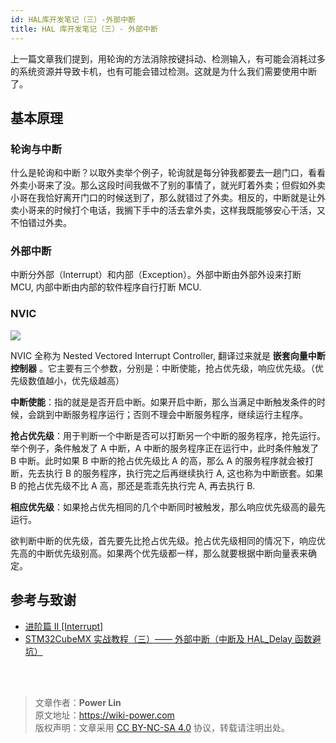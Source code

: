 ```yaml
---
id: HAL库开发笔记（三）-外部中断
title: HAL 库开发笔记（三）- 外部中断
---
```


上一篇文章我们提到，用轮询的方法消除按键抖动、检测输入，有可能会消耗过多的系统资源并导致卡机，也有可能会错过检测。这就是为什么我们需要使用中断了。

## 基本原理


### 轮询与中断

什么是轮询和中断？以取外卖举个例子，轮询就是每分钟我都要去一趟门口，看看外卖小哥来了没。那么这段时间我做不了别的事情了，就光盯着外卖；但假如外卖小哥在我恰好离开门口的时候送到了，那么就错过了外卖。相反的，中断就是让外卖小哥来的时候打个电话，我搁下手中的活去拿外卖，这样我既能够安心干活，又不怕错过外卖。

### 外部中断

中断分外部（Interrupt）和内部（Exception）。外部中断由外部外设来打断 MCU, 内部中断由内部的软件程序自行打断 MCU.

### NVIC

![](https://wiki-media-1253965369.cos.ap-guangzhou.myqcloud.com/img/20210206121058.png)

NVIC 全称为 Nested Vectored Interrupt Controller, 翻译过来就是 **嵌套向量中断控制器** 。它主要有三个参数，分别是：中断使能，抢占优先级，响应优先级。（优先级数值越小，优先级越高）

**中断使能**：指的就是是否开启中断。如果开启中断，那么当满足中断触发条件的时候，会跳到中断服务程序运行；否则不理会中断服务程序，继续运行主程序。

**抢占优先级**：用于判断一个中断是否可以打断另一个中断的服务程序，抢先运行。举个例子，条件触发了 A 中断，A 中断的服务程序正在运行中，此时条件触发了 B 中断。此时如果 B 中断的抢占优先级比 A 的高，那么 A 的服务程序就会被打断，先去执行 B 的服务程序，执行完之后再继续执行 A, 这也称为中断嵌套。如果 B 的抢占优先级不比 A 高，那还是乖乖先执行完 A, 再去执行 B.

**相应优先级**：如果抢占优先相同的几个中断同时被触发，那么响应优先级高的最先运行。

欲判断中断的优先级，首先要先比抢占优先级。抢占优先级相同的情况下，响应优先高的中断优先级别高。如果两个优先级都一样，那么就要根据中断向量表来确定。



## 参考与致谢 

- [进阶篇 II [Interrupt]](https://alchemicronin.github.io/posts/ff6aca34/)
- [STM32CubeMX 实战教程（三）—— 外部中断（中断及 HAL_Delay 函数避坑）](https://blog.csdn.net/weixin_43892323/article/details/104383560?utm_medium=distribute.pc_relevant.none-task-blog-BlogCommendFromMachineLearnPai2-1.control&depth_1-utm_source=distribute.pc_relevant.none-task-blog-BlogCommendFromMachineLearnPai2-1.control)

<br />

<br />

> 文章作者：**Power Lin**  
> 原文地址：<https://wiki-power.com>  
> 版权声明：文章采用 [CC BY-NC-SA 4.0](https://creativecommons.org/licenses/by/4.0/deed.zh) 协议，转载请注明出处。




